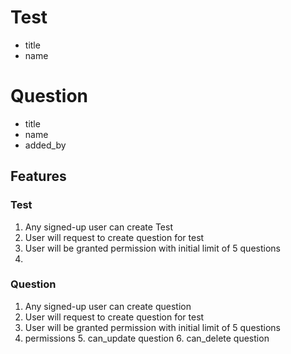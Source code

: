 # Test
- title 
- name 

# Question 

- title 
- name 
- added_by 

## Features 

### Test

1. Any signed-up user can create Test 
2. User will request to create question for test 
3. User will be granted permission with initial limit of 5 questions
4. 

### Question

1. Any signed-up user can create question 
2. User will request to create question for test 
3. User will be granted permission with initial limit of 5 questions
4. permissions
   5. can_update question 
   6. can_delete question 
